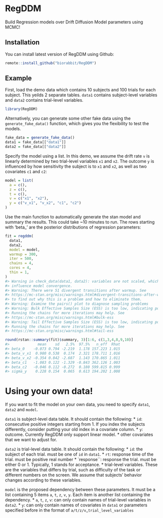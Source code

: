 
<!-- README.md is generated from README.Rmd. Please edit that file -->

# RegDDM

<!-- badges: start -->
<!-- badges: end -->

Build Regression models over Drift Diffusion Model parameters using
MCMC!

## Installation

You can install latest version of RegDDM using Github:

``` r
remote::install_github("biorabbit/RegDDM")
```

## Example

First, load the demo data which contains 10 subjects and 100 trials for
each subject. This yeilds 2 separate tables. `data1` contains
subject-level variables and `data2` contains trial-level variables.

``` r
library(RegDDM)
```

Alternatively, you can generate some other fake data using the
`generate_fake_data()` function, which gives you the flexibility to test
the models.

``` r
fake_data = generate_fake_data()
data1 = fake_data[["data1"]]
data2 = fake_data[["data2"]]
```

Specify the model using a list. In this demo, we assume the drift rate
`v` is linearly determined by two trial-level variables `x1` and `x2`.
The outcome `y` is influenced by how sensitivity the subject is to `x1`
and `x2`, as well as two covariates `c1` and `c2`:

``` r
model = list(
  a = c(),
  z = c(),
  t = c(),
  v = c("x1", "x2"),
  y = c("v_x1", "v_x2", "c1", "c2")
)
```

Use the main function to automatically generate the stan model and
summary the results. This could take ~10 minutes to run. The rows
starting with ‘beta\_’ are the posterior distributions of regression
parameters:

``` r
fit = regddm(
  data1,
  data2,
  model = model,
  warmup = 300,
  iter = 500,
  chains = 4,
  cores = 4,
  thin = 1,
)
#> Warning in check_data(data1, data2): variables are not scaled, which may
#> influence model convergence.
#> Warning: There were 51 divergent transitions after warmup. See
#> https://mc-stan.org/misc/warnings.html#divergent-transitions-after-warmup
#> to find out why this is a problem and how to eliminate them.
#> Warning: Examine the pairs() plot to diagnose sampling problems
#> Warning: Bulk Effective Samples Size (ESS) is too low, indicating posterior means and medians may be unreliable.
#> Running the chains for more iterations may help. See
#> https://mc-stan.org/misc/warnings.html#bulk-ess
#> Warning: Tail Effective Samples Size (ESS) is too low, indicating posterior variances and tail quantiles may be unreliable.
#> Running the chains for more iterations may help. See
#> https://mc-stan.org/misc/warnings.html#tail-ess

round(rstan::summary(fit)$summary, 3)[1:6, c(1,3,4,8,9,10)]
#>             mean    sd   2.5%  97.5%   n_eff  Rhat
#> beta_0    -0.073 0.794 -2.219  1.178 157.223 1.015
#> beta_v_x1  0.980 0.538  0.174  2.321 178.711 1.016
#> beta_v_x2 -0.354 0.842 -2.687  1.143 170.865 1.011
#> beta_c1   -1.083 0.122 -1.329 -0.843 362.126 1.003
#> beta_c2   -0.046 0.112 -0.272  0.180 599.815 0.999
#> sigma_y    0.228 0.154  0.065  0.613 194.202 1.008
```

# Using your own data!

If you want to fit the model on your own data, you need to specify
`data1`, `data2` and `model`.

`data1` is subject-level data table. It should contain the following: \*
`id`: consecutive positive integers starting from 1. If you index the
subjects differently, consider putting your old index in a covariate
column. \* `y`: outcome. Currently RegDDM only support linear model. \*
other covariates that we want to adjust for.

`data2` is trial-level data table. It should contain the following: \*
`id`: the subject of each trial. must be one of `id` in `data1`. \*
`rt`: response time of the trial. must be positive real number \*
\`response\`\`: response the trial. must be either 0 or 1. Typically, 1
stands for acceptance. \* trial-level variables. These are the variables
that differs by trial, such as difficulty of the task or different
numbers on the screen. We assume that subjects’ behavior changes
according to these variables.

`model` is the proposed dependency between these parameters. It must be
a list containing 5 items `a`, `t`, `z`, `v`, `y`. Each item is another
list containing the dependency. \* `a`, `t`, `z`, `v`: can only contain
names of trial-level variables in `data2`. \* `y`: can only contain
names of covariates in `data1` or parameters specified before in the
format of `a/t/z/v`\_`trial_level_variables`
